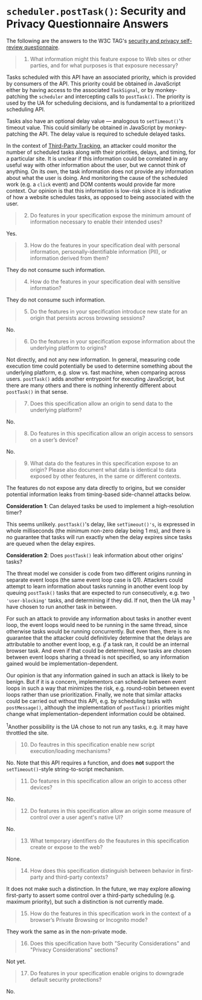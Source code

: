 # `scheduler.postTask()`: Security and Privacy Questionnaire Answers

The following are the answers to the W3C TAG's
[security and privacy self-review questionnaire](https://w3ctag.github.io/security-questionnaire/).

> 01. What information might this feature expose to Web sites or other parties,
>     and for what purposes is that exposure necessary?

Tasks scheduled with this API have an associated priority, which is provided by
consumers of the API. This priority could be obtained in JavaScript either by
having access to the associated `TaskSignal`, or by monkey-patching the
`scheduler` and intercepting calls to `postTask()`. The priority is used by the
UA for scheduling decisions, and is fundamental to a prioritized scheduling
API.

Tasks also have an optional delay value &mdash; analogous to `setTimeout()`'s
timeout value. This could similarly be obtained in JavaScript by
monkey-patching the API. The delay value is required to schedule delayed tasks.

In the context of [Third-Party Tracking](https://w3ctag.github.io/security-questionnaire/#third-party-tracking),
an attacker could monitor the number of scheduled tasks along with their
priorities, delays, and timing, for a particular site. It is unclear if this
information could be correlated in any useful way with other information about
the user, but we cannot think of anything. On its own, the task information
does not provide any information about what the user is doing.  And monitoring
the cause of the scheduled work (e.g. a `click` event) and DOM contents would
provide far more context. Our opinion is that this information is low-risk
since it is indicative of how a website schedules tasks, as opposed to being
associated with the user.

> 02. Do features in your specification expose the minimum amount of information
>     necessary to enable their intended uses?

Yes.

> 03. How do the features in your specification deal with personal information,
>     personally-identifiable information (PII), or information derived from
>     them?

They do not consume such information.

> 04. How do the features in your specification deal with sensitive information?

They do not consume such information.

> 05. Do the features in your specification introduce new state for an origin
>     that persists across browsing sessions?

No.

> 06. Do the features in your specification expose information about the
>     underlying platform to origins?

Not directly, and not any new information. In general, measuring code execution
time could potentially be used to determine something about the underlying
platform, e.g. slow vs. fast machine, when comparing across users.
`postTask()` adds another entrypoint for executing JavaScript, but there are
many others and there is nothing inherently different about `postTask()` in
that sense.

> 07. Does this specification allow an origin to send data to the underlying
>     platform?

No.

> 08. Do features in this specification allow an origin access to sensors on a user’s
>     device?

No.

> 09. What data do the features in this specification expose to an origin? Please
>     also document what data is identical to data exposed by other features, in the
>     same or different contexts.

The features do not expose any data directly to origins, but we consider
potential information leaks from timing-based side-channel attacks below.

**Consideration 1**: Can delayed tasks be used to implement a high-resolution timer?

This seems unlikely. `postTask()`'s delay, like `setTimeout()'s`, is expressed
in whole milliseconds (the minimum non-zero delay being 1 ms), and there is no
guarantee that tasks will run exactly when the delay expires since tasks are
queued when the delay expires.

**Consideration 2**:  Does `postTask()` leak information about other origins' tasks?

The threat model we consider is code from two different origins running in
separate event loops (the same event loop case is Q1). Attackers could attempt
to learn information about tasks running in another event loop by queuing
`postTask()` tasks that are expected to run consecutively, e.g. two
`'user-blocking'` tasks, and determining if they did. If not, then the UA may
<sup>1</sup> have chosen to run another task in between.

For such an attack to provide any information about tasks in another event
loop, the event loops would need to be running in the same thread, since
otherwise tasks would be running concurrently. But even then, there is no
guarantee that the attacker could definitivley determine that the delays are
attributable to another event loop, e.g. *if* a task ran, it could be an
internal browser task. And even if that could be determined, how tasks are
chosen between event loops sharing a thread is not specified, so any
information gained would be implementation-dependent.

Our opinion is that any information gained in such an attack is likely to be
benign. But if it is a concern, implementors can schedule between event loops
in such a way that minimizes the risk, e.g. round-robin between event loops
rather than use prioritization. Finally, we note that similar attacks could be
carried out without this API, e.g. by scheduling tasks with `postMessage()`,
although the implementation of `postTask()` priorities might change what
implementation-dependent information could be obtained.

<sup>1</sup>Another possibility is the UA chose to not run any tasks, e.g. it
may have throttled the site.

> 10. Do feautres in this specification enable new script execution/loading
>     mechanisms?

No. Note that this API requires a function, and does **not** support the
`setTimeout()`-style string-to-script mechanism.

> 11. Do features in this specification allow an origin to access other devices?

No.

> 12. Do features in this specification allow an origin some measure of control over
>     a user agent's native UI?

No.

> 13. What temporary identifiers do the feautures in this specification create or
>     expose to the web?

None.

> 14. How does this specification distinguish between behavior in first-party and
>     third-party contexts?

It does not make such a distinction. In the future, we may explore allowing
first-party to assert some control over a third-party scheduling (e.g. maximum
priority), but such a distinction is not currently made.

> 15. How do the features in this specification work in the context of a browser’s
>     Private Browsing or Incognito mode?

They work the same as in the non-private mode.

> 16. Does this specification have both "Security Considerations" and "Privacy
>     Considerations" sections?

Not yet.

> 17. Do features in your specification enable origins to downgrade default
>     security protections?

No.

